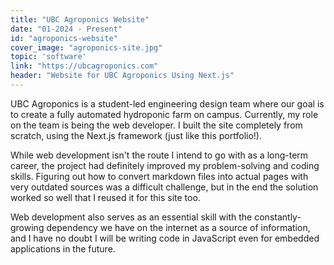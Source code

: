 ```yaml
---
title: "UBC Agroponics Website"
date: "01-2024 - Present"
id: "agroponics-website"
cover_image: "agroponics-site.jpg"
topic: 'software'
link: "https://ubcagroponics.com"
header: "Website for UBC Agroponics Using Next.js"
---
```

UBC Agroponics is a student-led engineering design team where our goal is to create a fully automated hydroponic farm on campus. Currently, my role on the team is being the web developer. I built the site completely from scratch, using the Next.js framework (just like this portfolio!).

While web development isn't the route I intend to go with as a long-term career, the project had definitely improved my problem-solving and coding skills. Figuring out how to convert markdown files into actual pages with very outdated sources was a difficult challenge, but in the end the solution worked so well that I reused it for this site too.

Web development also serves as an essential skill with the constantly-growing dependency we have on the internet as a source of information, and I have no doubt I will be writing code in JavaScript even for embedded applications in the future.